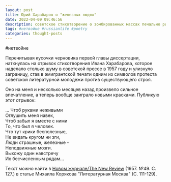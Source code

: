 ```yaml
---
layout: post
title: Юрий Харабаров о "железных людях"
date: 2022-04-09 09:46:56
description: советское стихотворение о зомбированных массах печально рифмуется с сегодняшним днем
tags: #нетвойне #russianlife #poetry
categories: thought-posts
---
```

#нетвойне

Перечитывая кусочки черновика первой главы диссертации, наткнулась на отрывок стихотворения Ивана Харабарова, которое наделало столько шуму в советской прессе в 1957 году и улизнуло заграницу, став в эмигрантской печати одним из символов протеста советской литературной молодежи против существующего строя.

Оно на меня и несколько месяцев назад произвело сильное впечатление, а теперь вообще заиграло новыми красками. Публикую этот отрывок:

<html>
  <head>
    ... Чтоб руками неживыми<br>
    Оглушить меня навек,<br>
    Чтоб забыл я вместе с ними<br>
    То, что был я человек.<br>
    Что тут крики бесполезные,<br>
    Не видать кругом ни зги,<br>
    Люди страшные, железные -<br>
    Неподвижные мозги.<br>
    Выхожу один навстречу<br>
    Их бесчисленным рядам...<br>
  </head>
</html>
  
Текст можно найти в [Новом журнале/The New Review](https://newreviewinc.com/pdf/1957/49.pdf) (1957. №49. С. 127.) в статье Михаила Корякова "Литературная Москва" (С. 111-129).
